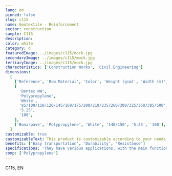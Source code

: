 ```yaml
---
lang: en
pinned: false
slug: c115
name: Geotextile - Reinforcement
sector: construction
sample: C115
description:
color: white
category: d
featuredImage: ../images/c115/mock.jpg
secondaryImage: ../images/c115/mock.jpg
tertiaryImage: ../images/c115/mock.jpg
characteristics: ['Construction Works', 'Civil Engineering']
dimensions:
  [
    ['Reference', 'Raw Material', 'Color', 'Weight (gsm)', 'Width (m)', 'Length (m)'],
    [
      'Bontec NW',
      'Polypropylene',
      'White',
      '85/100/110/120/145/160/175/200/210/235/260/300/325/360/385/500',
      '5.25',
      '100',
    ],
    ['Bonarpave', 'Polypropylene', 'White', '140/150', '5.25', '100'],
  ]
customizable: true
customizableText: This product is customizable according to your needs. Contact us for more information.
benefits: ['Easy transportation', 'Durability', 'Resistance']
specifications: 'They have various applications, with the main functions being separation/drainage and reinforcement.'
comp: ['Polypropylene']
---
```


C115, EN
